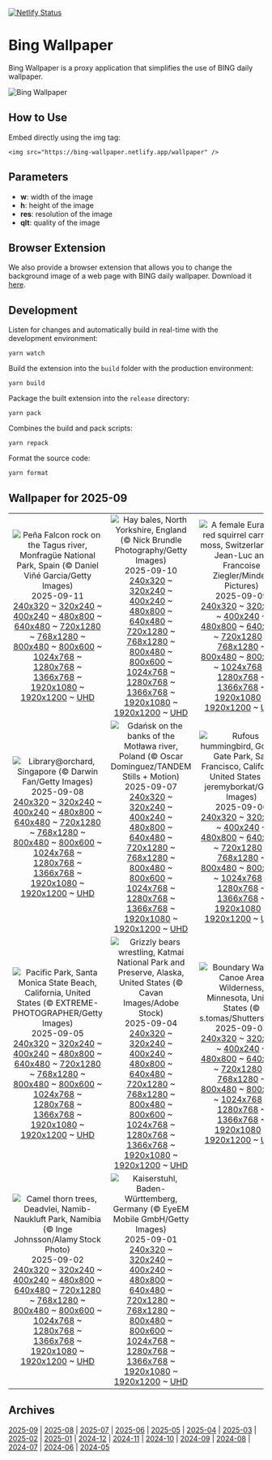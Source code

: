 [![Netlify Status](https://api.netlify.com/api/v1/badges/65b1ff01-580c-4c31-972b-5e0ab2d51260/deploy-status)](https://app.netlify.com/sites/bing-wallpaper/deploys)

# Bing Wallpaper

Bing Wallpaper is a proxy application that simplifies the use of BING daily wallpaper.

![Bing Wallpaper](https://bing-wallpaper.netlify.app/wallpaper)

## How to Use

Embed directly using the img tag:

```
<img src="https://bing-wallpaper.netlify.app/wallpaper" />
```

## Parameters

- **w**: width of the image
- **h**: height of the image
- **res**: resolution of the image
- **qlt**: quality of the image

## Browser Extension

We also provide a browser extension that allows you to change the background image of a web page with BING daily wallpaper. Download it [here](../../releases).

## Development

Listen for changes and automatically build in real-time with the development environment:

```
yarn watch
```

Build the extension into the `build` folder with the production environment:

```
yarn build
```

Package the built extension into the `release` directory:

```
yarn pack
```

Combines the build and pack scripts:

```
yarn repack
```

Format the source code:

```
yarn format
```

## Wallpaper for 2025-09
|      |      |      |
| :----: | :----: | :----: |
|![Peña Falcon rock on the Tagus river, Monfragüe National Park, Spain (© Daniel Viñé Garcia/Getty Images)](https://www.bing.com/th?id=OHR.ExtremaduraJamon_ROW7444306308_320x240.jpg)<br />2025-09-11<br />[240x320](https://www.bing.com/th?id=OHR.ExtremaduraJamon_ROW7444306308_240x320.jpg) ~ [320x240](https://www.bing.com/th?id=OHR.ExtremaduraJamon_ROW7444306308_320x240.jpg) ~ [400x240](https://www.bing.com/th?id=OHR.ExtremaduraJamon_ROW7444306308_400x240.jpg) ~ [480x800](https://www.bing.com/th?id=OHR.ExtremaduraJamon_ROW7444306308_480x800.jpg) ~ [640x480](https://www.bing.com/th?id=OHR.ExtremaduraJamon_ROW7444306308_640x480.jpg) ~ [720x1280](https://www.bing.com/th?id=OHR.ExtremaduraJamon_ROW7444306308_720x1280.jpg) ~ [768x1280](https://www.bing.com/th?id=OHR.ExtremaduraJamon_ROW7444306308_768x1280.jpg) ~ [800x480](https://www.bing.com/th?id=OHR.ExtremaduraJamon_ROW7444306308_800x480.jpg) ~ [800x600](https://www.bing.com/th?id=OHR.ExtremaduraJamon_ROW7444306308_800x600.jpg) ~ [1024x768](https://www.bing.com/th?id=OHR.ExtremaduraJamon_ROW7444306308_1024x768.jpg) ~ [1280x768](https://www.bing.com/th?id=OHR.ExtremaduraJamon_ROW7444306308_1280x768.jpg) ~ [1366x768](https://www.bing.com/th?id=OHR.ExtremaduraJamon_ROW7444306308_1366x768.jpg) ~ [1920x1080](https://www.bing.com/th?id=OHR.ExtremaduraJamon_ROW7444306308_1920x1080.jpg) ~ [1920x1200](https://www.bing.com/th?id=OHR.ExtremaduraJamon_ROW7444306308_1920x1200.jpg) ~ [UHD](https://www.bing.com/th?id=OHR.ExtremaduraJamon_ROW7444306308_UHD.jpg)|![Hay bales, North Yorkshire, England (© Nick Brundle Photography/Getty Images)](https://www.bing.com/th?id=OHR.YorkshireHay_ROW7331770812_320x240.jpg)<br />2025-09-10<br />[240x320](https://www.bing.com/th?id=OHR.YorkshireHay_ROW7331770812_240x320.jpg) ~ [320x240](https://www.bing.com/th?id=OHR.YorkshireHay_ROW7331770812_320x240.jpg) ~ [400x240](https://www.bing.com/th?id=OHR.YorkshireHay_ROW7331770812_400x240.jpg) ~ [480x800](https://www.bing.com/th?id=OHR.YorkshireHay_ROW7331770812_480x800.jpg) ~ [640x480](https://www.bing.com/th?id=OHR.YorkshireHay_ROW7331770812_640x480.jpg) ~ [720x1280](https://www.bing.com/th?id=OHR.YorkshireHay_ROW7331770812_720x1280.jpg) ~ [768x1280](https://www.bing.com/th?id=OHR.YorkshireHay_ROW7331770812_768x1280.jpg) ~ [800x480](https://www.bing.com/th?id=OHR.YorkshireHay_ROW7331770812_800x480.jpg) ~ [800x600](https://www.bing.com/th?id=OHR.YorkshireHay_ROW7331770812_800x600.jpg) ~ [1024x768](https://www.bing.com/th?id=OHR.YorkshireHay_ROW7331770812_1024x768.jpg) ~ [1280x768](https://www.bing.com/th?id=OHR.YorkshireHay_ROW7331770812_1280x768.jpg) ~ [1366x768](https://www.bing.com/th?id=OHR.YorkshireHay_ROW7331770812_1366x768.jpg) ~ [1920x1080](https://www.bing.com/th?id=OHR.YorkshireHay_ROW7331770812_1920x1080.jpg) ~ [1920x1200](https://www.bing.com/th?id=OHR.YorkshireHay_ROW7331770812_1920x1200.jpg) ~ [UHD](https://www.bing.com/th?id=OHR.YorkshireHay_ROW7331770812_UHD.jpg)|![A female Eurasian red squirrel carrying moss, Switzerland (© Jean-Luc and Francoise Ziegler/Minden Pictures)](https://www.bing.com/th?id=OHR.SwissSquirrel_ROW7231297165_320x240.jpg)<br />2025-09-09<br />[240x320](https://www.bing.com/th?id=OHR.SwissSquirrel_ROW7231297165_240x320.jpg) ~ [320x240](https://www.bing.com/th?id=OHR.SwissSquirrel_ROW7231297165_320x240.jpg) ~ [400x240](https://www.bing.com/th?id=OHR.SwissSquirrel_ROW7231297165_400x240.jpg) ~ [480x800](https://www.bing.com/th?id=OHR.SwissSquirrel_ROW7231297165_480x800.jpg) ~ [640x480](https://www.bing.com/th?id=OHR.SwissSquirrel_ROW7231297165_640x480.jpg) ~ [720x1280](https://www.bing.com/th?id=OHR.SwissSquirrel_ROW7231297165_720x1280.jpg) ~ [768x1280](https://www.bing.com/th?id=OHR.SwissSquirrel_ROW7231297165_768x1280.jpg) ~ [800x480](https://www.bing.com/th?id=OHR.SwissSquirrel_ROW7231297165_800x480.jpg) ~ [800x600](https://www.bing.com/th?id=OHR.SwissSquirrel_ROW7231297165_800x600.jpg) ~ [1024x768](https://www.bing.com/th?id=OHR.SwissSquirrel_ROW7231297165_1024x768.jpg) ~ [1280x768](https://www.bing.com/th?id=OHR.SwissSquirrel_ROW7231297165_1280x768.jpg) ~ [1366x768](https://www.bing.com/th?id=OHR.SwissSquirrel_ROW7231297165_1366x768.jpg) ~ [1920x1080](https://www.bing.com/th?id=OHR.SwissSquirrel_ROW7231297165_1920x1080.jpg) ~ [1920x1200](https://www.bing.com/th?id=OHR.SwissSquirrel_ROW7231297165_1920x1200.jpg) ~ [UHD](https://www.bing.com/th?id=OHR.SwissSquirrel_ROW7231297165_UHD.jpg)|
|![Library@orchard, Singapore (© Darwin Fan/Getty Images)](https://www.bing.com/th?id=OHR.OrchardLibrary_ROW7132062115_320x240.jpg)<br />2025-09-08<br />[240x320](https://www.bing.com/th?id=OHR.OrchardLibrary_ROW7132062115_240x320.jpg) ~ [320x240](https://www.bing.com/th?id=OHR.OrchardLibrary_ROW7132062115_320x240.jpg) ~ [400x240](https://www.bing.com/th?id=OHR.OrchardLibrary_ROW7132062115_400x240.jpg) ~ [480x800](https://www.bing.com/th?id=OHR.OrchardLibrary_ROW7132062115_480x800.jpg) ~ [640x480](https://www.bing.com/th?id=OHR.OrchardLibrary_ROW7132062115_640x480.jpg) ~ [720x1280](https://www.bing.com/th?id=OHR.OrchardLibrary_ROW7132062115_720x1280.jpg) ~ [768x1280](https://www.bing.com/th?id=OHR.OrchardLibrary_ROW7132062115_768x1280.jpg) ~ [800x480](https://www.bing.com/th?id=OHR.OrchardLibrary_ROW7132062115_800x480.jpg) ~ [800x600](https://www.bing.com/th?id=OHR.OrchardLibrary_ROW7132062115_800x600.jpg) ~ [1024x768](https://www.bing.com/th?id=OHR.OrchardLibrary_ROW7132062115_1024x768.jpg) ~ [1280x768](https://www.bing.com/th?id=OHR.OrchardLibrary_ROW7132062115_1280x768.jpg) ~ [1366x768](https://www.bing.com/th?id=OHR.OrchardLibrary_ROW7132062115_1366x768.jpg) ~ [1920x1080](https://www.bing.com/th?id=OHR.OrchardLibrary_ROW7132062115_1920x1080.jpg) ~ [1920x1200](https://www.bing.com/th?id=OHR.OrchardLibrary_ROW7132062115_1920x1200.jpg) ~ [UHD](https://www.bing.com/th?id=OHR.OrchardLibrary_ROW7132062115_UHD.jpg)|![Gdańsk on the banks of the Motława river, Poland (© Oscar Dominguez/TANDEM Stills + Motion)](https://www.bing.com/th?id=OHR.BlueGdansk_ROW7036139554_320x240.jpg)<br />2025-09-07<br />[240x320](https://www.bing.com/th?id=OHR.BlueGdansk_ROW7036139554_240x320.jpg) ~ [320x240](https://www.bing.com/th?id=OHR.BlueGdansk_ROW7036139554_320x240.jpg) ~ [400x240](https://www.bing.com/th?id=OHR.BlueGdansk_ROW7036139554_400x240.jpg) ~ [480x800](https://www.bing.com/th?id=OHR.BlueGdansk_ROW7036139554_480x800.jpg) ~ [640x480](https://www.bing.com/th?id=OHR.BlueGdansk_ROW7036139554_640x480.jpg) ~ [720x1280](https://www.bing.com/th?id=OHR.BlueGdansk_ROW7036139554_720x1280.jpg) ~ [768x1280](https://www.bing.com/th?id=OHR.BlueGdansk_ROW7036139554_768x1280.jpg) ~ [800x480](https://www.bing.com/th?id=OHR.BlueGdansk_ROW7036139554_800x480.jpg) ~ [800x600](https://www.bing.com/th?id=OHR.BlueGdansk_ROW7036139554_800x600.jpg) ~ [1024x768](https://www.bing.com/th?id=OHR.BlueGdansk_ROW7036139554_1024x768.jpg) ~ [1280x768](https://www.bing.com/th?id=OHR.BlueGdansk_ROW7036139554_1280x768.jpg) ~ [1366x768](https://www.bing.com/th?id=OHR.BlueGdansk_ROW7036139554_1366x768.jpg) ~ [1920x1080](https://www.bing.com/th?id=OHR.BlueGdansk_ROW7036139554_1920x1080.jpg) ~ [1920x1200](https://www.bing.com/th?id=OHR.BlueGdansk_ROW7036139554_1920x1200.jpg) ~ [UHD](https://www.bing.com/th?id=OHR.BlueGdansk_ROW7036139554_UHD.jpg)|![Rufous hummingbird, Golden Gate Park, San Francisco, California, United States (© jeremyborkat/Getty Images)](https://www.bing.com/th?id=OHR.RufousHummer_ROW6939671460_320x240.jpg)<br />2025-09-06<br />[240x320](https://www.bing.com/th?id=OHR.RufousHummer_ROW6939671460_240x320.jpg) ~ [320x240](https://www.bing.com/th?id=OHR.RufousHummer_ROW6939671460_320x240.jpg) ~ [400x240](https://www.bing.com/th?id=OHR.RufousHummer_ROW6939671460_400x240.jpg) ~ [480x800](https://www.bing.com/th?id=OHR.RufousHummer_ROW6939671460_480x800.jpg) ~ [640x480](https://www.bing.com/th?id=OHR.RufousHummer_ROW6939671460_640x480.jpg) ~ [720x1280](https://www.bing.com/th?id=OHR.RufousHummer_ROW6939671460_720x1280.jpg) ~ [768x1280](https://www.bing.com/th?id=OHR.RufousHummer_ROW6939671460_768x1280.jpg) ~ [800x480](https://www.bing.com/th?id=OHR.RufousHummer_ROW6939671460_800x480.jpg) ~ [800x600](https://www.bing.com/th?id=OHR.RufousHummer_ROW6939671460_800x600.jpg) ~ [1024x768](https://www.bing.com/th?id=OHR.RufousHummer_ROW6939671460_1024x768.jpg) ~ [1280x768](https://www.bing.com/th?id=OHR.RufousHummer_ROW6939671460_1280x768.jpg) ~ [1366x768](https://www.bing.com/th?id=OHR.RufousHummer_ROW6939671460_1366x768.jpg) ~ [1920x1080](https://www.bing.com/th?id=OHR.RufousHummer_ROW6939671460_1920x1080.jpg) ~ [1920x1200](https://www.bing.com/th?id=OHR.RufousHummer_ROW6939671460_1920x1200.jpg) ~ [UHD](https://www.bing.com/th?id=OHR.RufousHummer_ROW6939671460_UHD.jpg)|
|![Pacific Park, Santa Monica State Beach, California, United States (© EXTREME-PHOTOGRAPHER/Getty Images)](https://www.bing.com/th?id=OHR.SunsetPier_ROW6836711117_320x240.jpg)<br />2025-09-05<br />[240x320](https://www.bing.com/th?id=OHR.SunsetPier_ROW6836711117_240x320.jpg) ~ [320x240](https://www.bing.com/th?id=OHR.SunsetPier_ROW6836711117_320x240.jpg) ~ [400x240](https://www.bing.com/th?id=OHR.SunsetPier_ROW6836711117_400x240.jpg) ~ [480x800](https://www.bing.com/th?id=OHR.SunsetPier_ROW6836711117_480x800.jpg) ~ [640x480](https://www.bing.com/th?id=OHR.SunsetPier_ROW6836711117_640x480.jpg) ~ [720x1280](https://www.bing.com/th?id=OHR.SunsetPier_ROW6836711117_720x1280.jpg) ~ [768x1280](https://www.bing.com/th?id=OHR.SunsetPier_ROW6836711117_768x1280.jpg) ~ [800x480](https://www.bing.com/th?id=OHR.SunsetPier_ROW6836711117_800x480.jpg) ~ [800x600](https://www.bing.com/th?id=OHR.SunsetPier_ROW6836711117_800x600.jpg) ~ [1024x768](https://www.bing.com/th?id=OHR.SunsetPier_ROW6836711117_1024x768.jpg) ~ [1280x768](https://www.bing.com/th?id=OHR.SunsetPier_ROW6836711117_1280x768.jpg) ~ [1366x768](https://www.bing.com/th?id=OHR.SunsetPier_ROW6836711117_1366x768.jpg) ~ [1920x1080](https://www.bing.com/th?id=OHR.SunsetPier_ROW6836711117_1920x1080.jpg) ~ [1920x1200](https://www.bing.com/th?id=OHR.SunsetPier_ROW6836711117_1920x1200.jpg) ~ [UHD](https://www.bing.com/th?id=OHR.SunsetPier_ROW6836711117_UHD.jpg)|![Grizzly bears wrestling, Katmai National Park and Preserve, Alaska, United States (© Cavan Images/Adobe Stock)](https://www.bing.com/th?id=OHR.WrestlingBears_ROW7780803769_320x240.jpg)<br />2025-09-04<br />[240x320](https://www.bing.com/th?id=OHR.WrestlingBears_ROW7780803769_240x320.jpg) ~ [320x240](https://www.bing.com/th?id=OHR.WrestlingBears_ROW7780803769_320x240.jpg) ~ [400x240](https://www.bing.com/th?id=OHR.WrestlingBears_ROW7780803769_400x240.jpg) ~ [480x800](https://www.bing.com/th?id=OHR.WrestlingBears_ROW7780803769_480x800.jpg) ~ [640x480](https://www.bing.com/th?id=OHR.WrestlingBears_ROW7780803769_640x480.jpg) ~ [720x1280](https://www.bing.com/th?id=OHR.WrestlingBears_ROW7780803769_720x1280.jpg) ~ [768x1280](https://www.bing.com/th?id=OHR.WrestlingBears_ROW7780803769_768x1280.jpg) ~ [800x480](https://www.bing.com/th?id=OHR.WrestlingBears_ROW7780803769_800x480.jpg) ~ [800x600](https://www.bing.com/th?id=OHR.WrestlingBears_ROW7780803769_800x600.jpg) ~ [1024x768](https://www.bing.com/th?id=OHR.WrestlingBears_ROW7780803769_1024x768.jpg) ~ [1280x768](https://www.bing.com/th?id=OHR.WrestlingBears_ROW7780803769_1280x768.jpg) ~ [1366x768](https://www.bing.com/th?id=OHR.WrestlingBears_ROW7780803769_1366x768.jpg) ~ [1920x1080](https://www.bing.com/th?id=OHR.WrestlingBears_ROW7780803769_1920x1080.jpg) ~ [1920x1200](https://www.bing.com/th?id=OHR.WrestlingBears_ROW7780803769_1920x1200.jpg) ~ [UHD](https://www.bing.com/th?id=OHR.WrestlingBears_ROW7780803769_UHD.jpg)|![Boundary Waters Canoe Area Wilderness, Minnesota, United States (© s.tomas/Shutterstock)](https://www.bing.com/th?id=OHR.MinnesotaWaters_ROW7698043966_320x240.jpg)<br />2025-09-03<br />[240x320](https://www.bing.com/th?id=OHR.MinnesotaWaters_ROW7698043966_240x320.jpg) ~ [320x240](https://www.bing.com/th?id=OHR.MinnesotaWaters_ROW7698043966_320x240.jpg) ~ [400x240](https://www.bing.com/th?id=OHR.MinnesotaWaters_ROW7698043966_400x240.jpg) ~ [480x800](https://www.bing.com/th?id=OHR.MinnesotaWaters_ROW7698043966_480x800.jpg) ~ [640x480](https://www.bing.com/th?id=OHR.MinnesotaWaters_ROW7698043966_640x480.jpg) ~ [720x1280](https://www.bing.com/th?id=OHR.MinnesotaWaters_ROW7698043966_720x1280.jpg) ~ [768x1280](https://www.bing.com/th?id=OHR.MinnesotaWaters_ROW7698043966_768x1280.jpg) ~ [800x480](https://www.bing.com/th?id=OHR.MinnesotaWaters_ROW7698043966_800x480.jpg) ~ [800x600](https://www.bing.com/th?id=OHR.MinnesotaWaters_ROW7698043966_800x600.jpg) ~ [1024x768](https://www.bing.com/th?id=OHR.MinnesotaWaters_ROW7698043966_1024x768.jpg) ~ [1280x768](https://www.bing.com/th?id=OHR.MinnesotaWaters_ROW7698043966_1280x768.jpg) ~ [1366x768](https://www.bing.com/th?id=OHR.MinnesotaWaters_ROW7698043966_1366x768.jpg) ~ [1920x1080](https://www.bing.com/th?id=OHR.MinnesotaWaters_ROW7698043966_1920x1080.jpg) ~ [1920x1200](https://www.bing.com/th?id=OHR.MinnesotaWaters_ROW7698043966_1920x1200.jpg) ~ [UHD](https://www.bing.com/th?id=OHR.MinnesotaWaters_ROW7698043966_UHD.jpg)|
|![Camel thorn trees, Deadvlei, Namib-Naukluft Park, Namibia (© Inge Johnsson/Alamy Stock Photo)](https://www.bing.com/th?id=OHR.DeadvleiTrees_ROW7595543784_320x240.jpg)<br />2025-09-02<br />[240x320](https://www.bing.com/th?id=OHR.DeadvleiTrees_ROW7595543784_240x320.jpg) ~ [320x240](https://www.bing.com/th?id=OHR.DeadvleiTrees_ROW7595543784_320x240.jpg) ~ [400x240](https://www.bing.com/th?id=OHR.DeadvleiTrees_ROW7595543784_400x240.jpg) ~ [480x800](https://www.bing.com/th?id=OHR.DeadvleiTrees_ROW7595543784_480x800.jpg) ~ [640x480](https://www.bing.com/th?id=OHR.DeadvleiTrees_ROW7595543784_640x480.jpg) ~ [720x1280](https://www.bing.com/th?id=OHR.DeadvleiTrees_ROW7595543784_720x1280.jpg) ~ [768x1280](https://www.bing.com/th?id=OHR.DeadvleiTrees_ROW7595543784_768x1280.jpg) ~ [800x480](https://www.bing.com/th?id=OHR.DeadvleiTrees_ROW7595543784_800x480.jpg) ~ [800x600](https://www.bing.com/th?id=OHR.DeadvleiTrees_ROW7595543784_800x600.jpg) ~ [1024x768](https://www.bing.com/th?id=OHR.DeadvleiTrees_ROW7595543784_1024x768.jpg) ~ [1280x768](https://www.bing.com/th?id=OHR.DeadvleiTrees_ROW7595543784_1280x768.jpg) ~ [1366x768](https://www.bing.com/th?id=OHR.DeadvleiTrees_ROW7595543784_1366x768.jpg) ~ [1920x1080](https://www.bing.com/th?id=OHR.DeadvleiTrees_ROW7595543784_1920x1080.jpg) ~ [1920x1200](https://www.bing.com/th?id=OHR.DeadvleiTrees_ROW7595543784_1920x1200.jpg) ~ [UHD](https://www.bing.com/th?id=OHR.DeadvleiTrees_ROW7595543784_UHD.jpg)|![Kaiserstuhl, Baden-Württemberg, Germany (© EyeEM Mobile GmbH/Getty Images)](https://www.bing.com/th?id=OHR.FieldKaiserstuhl_ROW2652237582_320x240.jpg)<br />2025-09-01<br />[240x320](https://www.bing.com/th?id=OHR.FieldKaiserstuhl_ROW2652237582_240x320.jpg) ~ [320x240](https://www.bing.com/th?id=OHR.FieldKaiserstuhl_ROW2652237582_320x240.jpg) ~ [400x240](https://www.bing.com/th?id=OHR.FieldKaiserstuhl_ROW2652237582_400x240.jpg) ~ [480x800](https://www.bing.com/th?id=OHR.FieldKaiserstuhl_ROW2652237582_480x800.jpg) ~ [640x480](https://www.bing.com/th?id=OHR.FieldKaiserstuhl_ROW2652237582_640x480.jpg) ~ [720x1280](https://www.bing.com/th?id=OHR.FieldKaiserstuhl_ROW2652237582_720x1280.jpg) ~ [768x1280](https://www.bing.com/th?id=OHR.FieldKaiserstuhl_ROW2652237582_768x1280.jpg) ~ [800x480](https://www.bing.com/th?id=OHR.FieldKaiserstuhl_ROW2652237582_800x480.jpg) ~ [800x600](https://www.bing.com/th?id=OHR.FieldKaiserstuhl_ROW2652237582_800x600.jpg) ~ [1024x768](https://www.bing.com/th?id=OHR.FieldKaiserstuhl_ROW2652237582_1024x768.jpg) ~ [1280x768](https://www.bing.com/th?id=OHR.FieldKaiserstuhl_ROW2652237582_1280x768.jpg) ~ [1366x768](https://www.bing.com/th?id=OHR.FieldKaiserstuhl_ROW2652237582_1366x768.jpg) ~ [1920x1080](https://www.bing.com/th?id=OHR.FieldKaiserstuhl_ROW2652237582_1920x1080.jpg) ~ [1920x1200](https://www.bing.com/th?id=OHR.FieldKaiserstuhl_ROW2652237582_1920x1200.jpg) ~ [UHD](https://www.bing.com/th?id=OHR.FieldKaiserstuhl_ROW2652237582_UHD.jpg)|

## Archives
[2025-09](/archives/2025-09/) | [2025-08](/archives/2025-08/) | [2025-07](/archives/2025-07/) | [2025-06](/archives/2025-06/) | [2025-05](/archives/2025-05/) | [2025-04](/archives/2025-04/) | [2025-03](/archives/2025-03/) | [2025-02](/archives/2025-02/) | [2025-01](/archives/2025-01/) | [2024-12](/archives/2024-12/) | [2024-11](/archives/2024-11/) | [2024-10](/archives/2024-10/) | [2024-09](/archives/2024-09/) | [2024-08](/archives/2024-08/) | [2024-07](/archives/2024-07/) | [2024-06](/archives/2024-06/) | [2024-05](/archives/2024-05/)
